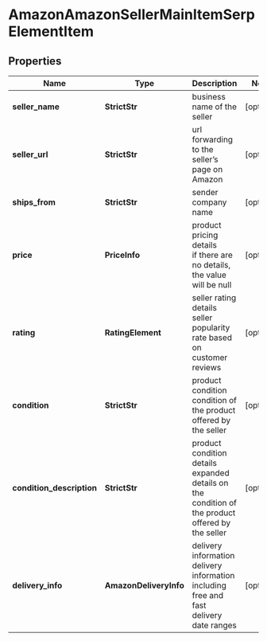 # AmazonAmazonSellerMainItemSerpElementItem


## Properties

| Name | Type | Description | Notes |
|------------ | ------------- | ------------- | -------------|
**seller_name** | **StrictStr** | business name of the seller |[optional]|
**seller_url** | **StrictStr** | url forwarding to the seller’s page on Amazon |[optional]|
**ships_from** | **StrictStr** | sender company name |[optional]|
**price** | **PriceInfo** | product pricing details<br>if there are no details, the value will be null |[optional]|
**rating** | **RatingElement** | seller rating details<br>seller popularity rate based on customer reviews |[optional]|
**condition** | **StrictStr** | product condition<br>condition of the product offered by the seller |[optional]|
**condition_description** | **StrictStr** | product condition details<br>expanded details on the condition of the product offered by the seller |[optional]|
**delivery_info** | **AmazonDeliveryInfo** | delivery information<br>delivery information including free and fast delivery date ranges |[optional]|
